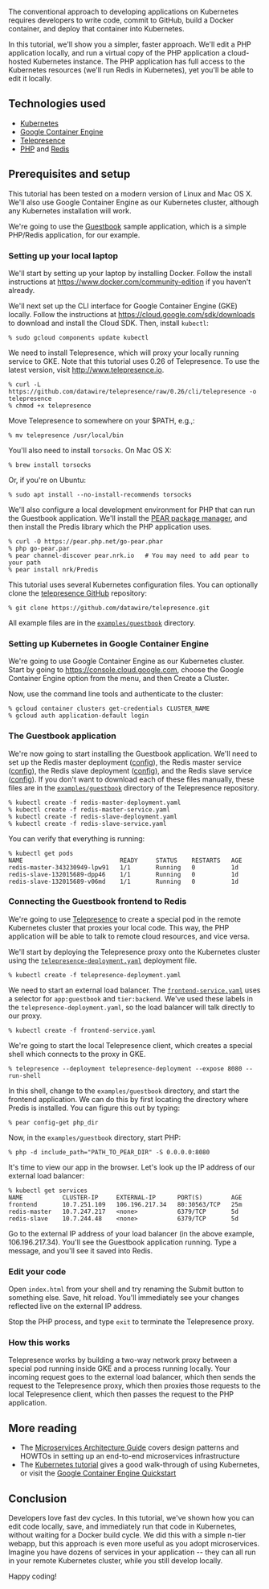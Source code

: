 
The conventional approach to developing applications on Kubernetes requires developers to write code, commit to GitHub, build a Docker container, and deploy that container into Kubernetes.

In this tutorial, we'll show you a simpler, faster approach. We'll edit a PHP application locally, and run a virtual copy of the PHP application a cloud-hosted Kubernetes instance. The PHP application has full access to the Kubernetes resources (we'll run Redis in Kubernetes), yet you'll be able to edit it locally.

## Technologies used

* [Kubernetes](https://kubernetes.io)
* [Google Container Engine](https://cloud.google.com/container-engine/)
* [Telepresence](http://www.telepresence.io)
* [PHP](http://www.php.net/) and [Redis](https://redis.io/)

## Prerequisites and setup

This tutorial has been tested on a modern version of Linux and Mac OS X. We'll also use Google Container Engine as our Kubernetes cluster, although any Kubernetes installation will work.

We're going to use the [Guestbook](https://cloud.google.com/container-engine/docs/tutorials/guestbook) sample application, which is a simple PHP/Redis application, for our example.

### Setting up your local laptop

We'll start by setting up your laptop by installing Docker. Follow the install instructions at https://www.docker.com/community-edition if you haven't already.

We'll next set up the CLI interface for Google Container Engine (GKE) locally. Follow the instructions at https://cloud.google.com/sdk/downloads to download and install the Cloud SDK. Then, install `kubectl`:

```
% sudo gcloud components update kubectl
```

We need to install Telepresence, which will proxy your locally running service to GKE. Note that this tutorial uses 0.26 of Telepresence. To use the latest version, visit http://www.telepresence.io.

```
% curl -L https://github.com/datawire/telepresence/raw/0.26/cli/telepresence -o telepresence
% chmod +x telepresence
```

Move Telepresence to somewhere on your $PATH, e.g.,:

```
% mv telepresence /usr/local/bin
```


You'll also need to install `torsocks`. On Mac OS X:

```
% brew install torsocks
```

Or, if you're on Ubuntu:

```
% sudo apt install --no-install-recommends torsocks
```

We'll also configure a local development environment for PHP that can run the Guestbook application. We'll install the [PEAR package manager](https://pear.php.net/manual/en/installation.getting.php), and then install the Predis library which the PHP application uses.

```
% curl -O https://pear.php.net/go-pear.phar
% php go-pear.par
% pear channel-discover pear.nrk.io   # You may need to add pear to your path
% pear install nrk/Predis
```

This tutorial uses several Kubernetes configuration files. You can optionally clone the [telepresence GitHub](https://github.com/datawire/telepresence/) repository:

```
% git clone https://github.com/datawire/telepresence.git
```

All example files are in the [`examples/guestbook`](https://github.com/datawire/telepresence/tree/master/examples/guestbook) directory.

### Setting up Kubernetes in Google Container Engine

We're going to use Google Container Engine as our Kubernetes cluster. Start by going to https://console.cloud.google.com, choose the Google Container Engine option from the menu, and then Create a Cluster.

Now, use the command line tools and authenticate to the cluster:

```
% gcloud container clusters get-credentials CLUSTER_NAME
% gcloud auth application-default login
```

### The Guestbook application

We're now going to start installing the Guestbook application. We'll need to set up the Redis master deployment ([config](https://github.com/datawire/telepresence/blob/master/examples/guestbook/redis-master-deployment.yaml)), the Redis master service ([config](https://github.com/datawire/telepresence/blob/master/examples/guestbook/redis-master-service.yaml)), the Redis slave deployment ([config](https://github.com/datawire/telepresence/blob/master/examples/guestbook/redis-slave-deployment.yaml)), and the Redis slave service ([config](https://github.com/datawire/telepresence/blob/master/examples/guestbook/redis-slave-service.yaml)). If you don't want to download each of these files manually, these files are in the [`examples/guestbook`](https://github.com/datawire/telepresence/tree/master/examples/guestbook) directory of the Telepresence repository.

```
% kubectl create -f redis-master-deployment.yaml
% kubectl create -f redis-master-service.yaml
% kubectl create -f redis-slave-deployment.yaml
% kubectl create -f redis-slave-service.yaml
```

You can verify that everything is running:

```
% kubectl get pods
NAME                           READY     STATUS    RESTARTS   AGE
redis-master-343230949-lpw91   1/1       Running   0          1d
redis-slave-132015689-dpp46    1/1       Running   0          1d
redis-slave-132015689-v06md    1/1       Running   0          1d
```

### Connecting the Guestbook frontend to Redis

We're going to use [Telepresence](http://www.telepresence.io) to create a special pod in the remote Kubernetes cluster that proxies your local code. This way, the PHP application will be able to talk to remote cloud resources, and vice versa.

We'll start by deploying the Telepresence proxy onto the Kubernetes cluster using the [`telepresence-deployment.yaml`](https://github.com/datawire/telepresence/blob/master/examples/guestbook/telepresence-deployment.yaml) deployment file.

```
% kubectl create -f telepresence-deployment.yaml
```

We need to start an external load balancer. The [`frontend-service.yaml`](https://github.com/datawire/telepresence/blob/master/examples/guestbook/frontend-service.yaml) uses a selector for `app:guestbook` and `tier:backend`. We've used these labels in the `telepresence-deployment.yaml`, so the load balancer will talk directly to our proxy.

```
% kubectl create -f frontend-service.yaml
```

We're going to start the local Telepresence client, which creates a special shell which connects to the proxy in GKE.

```
% telepresence --deployment telepresence-deployment --expose 8080 --run-shell
```

In this shell, change to the `examples/guestbook` directory, and start the frontend application. We can do this by first locating the directory where Predis is installed. You can figure this out by typing:

```
% pear config-get php_dir
```

Now, in the `examples/guestbook` directory, start PHP:

```
% php -d include_path="PATH_TO_PEAR_DIR" -S 0.0.0.0:8080
```

It's time to view our app in the browser. Let's look up the IP address of our external load balancer:

```
% kubectl get services
NAME           CLUSTER-IP     EXTERNAL-IP      PORT(S)        AGE
frontend       10.7.251.109   106.196.217.34   80:30563/TCP   25m
redis-master   10.7.247.217   <none>           6379/TCP       5d
redis-slave    10.7.244.48    <none>           6379/TCP       5d
```

Go to the external IP address of your load balancer (in the above example, 106.196.217.34). You'll see the Guestbook application running. Type a message, and you'll see it saved into Redis.

### Edit your code

Open `index.html` from your shell and try renaming the Submit button to something else. Save, hit reload. You'll immediately see your changes reflected live on the external IP address.

Stop the PHP process, and type `exit` to terminate the Telepresence proxy.

### How this works

Telepresence works by building a two-way network proxy between a special pod running inside GKE and a process running locally. Your incoming request goes to the external load balancer, which then sends the request to the Telepresence proxy, which then proxies those requests to the local Telepresence client, which then passes the request to the PHP application.

## More reading

* The [Microservices Architecture Guide](https://www.datawire.io/guide) covers design patterns and HOWTOs in setting up an end-to-end microservices infrastructure
* The [Kubernetes tutorial](https://kubernetes.io/docs/tutorials/kubernetes-basics/) gives a good walk-through of using Kubernetes, or visit the [Google Container Engine Quickstart](https://cloud.google.com/container-engine/docs/quickstart)

## Conclusion

Developers love fast dev cycles. In this tutorial, we've shown how you can edit code locally, save, and immediately run that code in Kubernetes, without waiting for a Docker build cycle. We did this with a simple n-tier webapp, but this approach is even more useful as you adopt microservices. Imagine you have dozens of services in your application -- they can all run in your remote Kubernetes cluster, while you still develop locally.

Happy coding!
